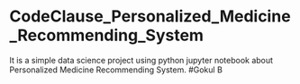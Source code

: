 # CodeClause_Personalized_Medicine_Recommending_System
It is a simple data science project using python jupyter notebook about Personalized Medicine Recommending System. #Gokul B
